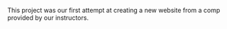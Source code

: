 
This project was our first attempt at creating a new website from a comp provided by our instructors.
